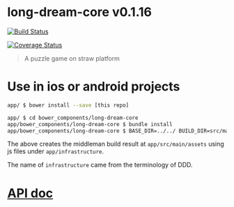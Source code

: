 # long-dream-core v0.1.16

[![Build Status](https://travis-ci.org/kt3kstudio/long-dream-core.svg?branch=gh-pages)](https://travis-ci.org/kt3kstudio/long-dream-core)

[![Coverage Status](https://coveralls.io/repos/kt3kstudio/long-dream-core/badge.png?branch=gh-pages)](https://coveralls.io/r/kt3kstudio/long-dream-core?branch=gh-pages)

> A puzzle game on straw platform

# Use in ios or android projects

```sh
app/ $ bower install --save [this repo]

app/ $ cd bower_components/long-dream-core
app/bower_components/long-dream-core $ bundle install
app/bower_components/long-dream-core $ BASE_DIR=../../ BUILD_DIR=src/main/assets bundle exec middleman build
```

The above creates the middleman build result at `app/src/main/assets` using js files under `app/infrastructure`.

The name of `infrastructure` came from the terminology of DDD.


# [API doc](http://kt3kstudio.github.io/long-dream-core/doc/v0.1.16/)

